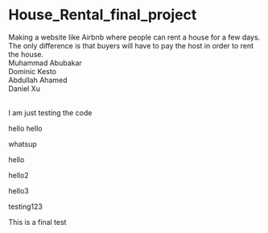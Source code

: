 # House_Rental_final_project
Making a website like Airbnb where people can rent a house for a few days. The only difference is that buyers will have to pay the host in order to rent the house.
<br>
Muhammad Abubakar
<br>
Dominic Kesto
<br>
Abdullah Ahamed
<br>
Daniel Xu
<br>
<br>
<p>I am just testing the code</p>
<p> hello hello
<p> whatsup</p>

<p>hello<p>
<p>hello2<p>
<p>hello3<p>
<p> testing123<p>
<p>This is a final test<p>